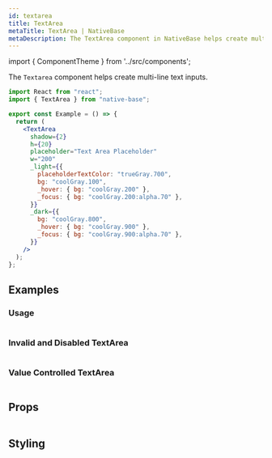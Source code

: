 ```yaml
---
id: textarea
title: TextArea
metaTitle: TextArea | NativeBase
metaDescription: The TextArea component in NativeBase helps create multi-line text inputs. Learn more about usage, value controlled TextArea, invalid and disabled TextArea.
---
```


import { ComponentTheme } from '../src/components';

The `Textarea` component helps create multi-line text inputs.

```jsx isShowcase
import React from "react";
import { TextArea } from "native-base";

export const Example = () => {
  return (
    <TextArea
      shadow={2}
      h={20}
      placeholder="Text Area Placeholder"
      w="200"
      _light={{
        placeholderTextColor: "trueGray.700",
        bg: "coolGray.100",
        _hover: { bg: "coolGray.200" },
        _focus: { bg: "coolGray.200:alpha.70" },
      }}
      _dark={{
        bg: "coolGray.800",
        _hover: { bg: "coolGray.900" },
        _focus: { bg: "coolGray.900:alpha.70" },
      }}
    />
  );
};
```

## Examples

### Usage

```ComponentSnackPlayer path=components,primitives,TextArea,basic.tsx

```

### Invalid and Disabled TextArea

```ComponentSnackPlayer path=components,primitives,TextArea,invalid.tsx

```

### Value Controlled TextArea

```ComponentSnackPlayer path=components,primitives,TextArea,value.tsx

```

## Props

```ComponentPropTable path=primitives,TextArea,index.tsx

```

## Styling

<ComponentTheme name="textArea"  fileName="textarea" />
